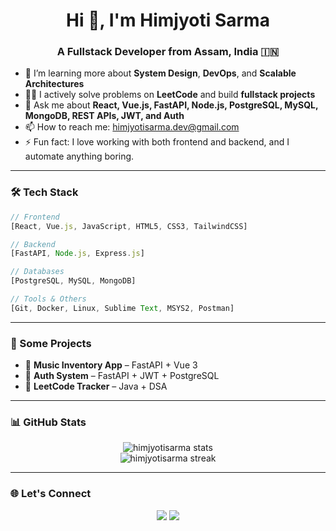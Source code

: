 <h1 align="center">Hi 👋, I'm Himjyoti Sarma</h1>
<h3 align="center">A Fullstack Developer from Assam, India 🇮🇳</h3>

- 🌱 I’m learning more about **System Design**, **DevOps**, and **Scalable Architectures**  
- 👨‍💻 I actively solve problems on **LeetCode** and build **fullstack projects**  
- 💬 Ask me about **React, Vue.js, FastAPI, Node.js, PostgreSQL, MySQL, MongoDB, REST APIs, JWT, and Auth**  
- 📫 How to reach me: [himjyotisarma.dev@gmail.com](mailto:himjyotisarma.dev@gmail.com)  
- ⚡ Fun fact: I love working with both frontend and backend, and I automate anything boring.

---

### 🛠️ Tech Stack

```ts
// Frontend
[React, Vue.js, JavaScript, HTML5, CSS3, TailwindCSS]

// Backend
[FastAPI, Node.js, Express.js]

// Databases
[PostgreSQL, MySQL, MongoDB]

// Tools & Others
[Git, Docker, Linux, Sublime Text, MSYS2, Postman]
```

---

### 🚀 Some Projects
- 🎸 **Music Inventory App** – FastAPI + Vue 3
- 🔐 **Auth System** – FastAPI + JWT + PostgreSQL
- 🧠 **LeetCode Tracker** – Java + DSA

---

### 📊 GitHub Stats

<p align="center">
  <img src="https://github-readme-stats.vercel.app/api?username=himjyotisarma&show_icons=true&theme=radical" alt="himjyotisarma stats" />
  <br/>
  <img src="https://github-readme-streak-stats.herokuapp.com/?user=himjyotisarma&theme=radical" alt="himjyotisarma streak" />
</p>

---

### 🌐 Let's Connect

<p align="center">
  <a href="https://www.linkedin.com/in/himjyotisarma"><img src="https://img.shields.io/badge/LinkedIn-blue?logo=linkedin" /></a>
  <a href="mailto:himjyotisarma.dev@gmail.com"><img src="https://img.shields.io/badge/Email-D14836?logo=gmail&logoColor=white" /></a>
</p>
